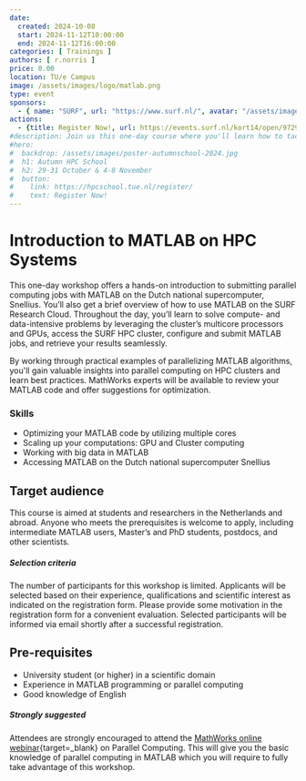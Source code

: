 ```yaml
---
date: 
  created: 2024-10-08
  start: 2024-11-12T10:00:00
  end: 2024-11-12T16:00:00
categories: [ Trainings ]
authors: [ r.norris ]
price: 0.00
location: TU/e Campus
image: /assets/images/logo/matlab.png
type: event
sponsors:
  - { name: "SURF", url: "https://www.surf.nl/", avatar: "/assets/images/logo/surf.svg" }
actions:
  - {title: Register Now!, url: https://events.surf.nl/kort14/open/97298a30-3e1f-4d55-a450-55305393d810 }
#description: Join us this one-day course where you'll learn how to tackle compute- and data-intensive problems using multicore processors and GPUs on the SURF HPC cluster.
#hero:
#  backdrop: /assets/images/poster-autumnschool-2024.jpg
#  h1: Autumn HPC School
#  h2: 29-31 October & 4-8 November
#  button:
#    link: https://hpcschool.tue.nl/register/
#    text: Register Now!
---
```


# Introduction to MATLAB on HPC Systems

This one-day workshop offers a hands-on introduction to submitting parallel computing jobs with MATLAB on the Dutch national supercomputer, Snellius. You’ll also get a brief overview of how to use MATLAB on the SURF Research Cloud. Throughout the day, you’ll learn to solve compute- and data-intensive problems by leveraging the cluster’s multicore processors and GPUs, access the SURF HPC cluster, configure and submit MATLAB jobs, and retrieve your results seamlessly.

<!-- more -->

By working through practical examples of parallelizing MATLAB algorithms, you'll gain valuable insights into parallel computing on HPC clusters and learn best practices. MathWorks experts will be available to review your MATLAB code and offer suggestions for optimization.

### Skills

- Optimizing your MATLAB code by utilizing multiple cores
- Scaling up your computations: GPU and Cluster computing
- Working with big data in MATLAB
- Accessing MATLAB on the Dutch national supercomputer Snellius

## Target audience

This course is aimed at students and researchers in the Netherlands and abroad. Anyone who meets the prerequisites is welcome to apply, including intermediate MATLAB users, Master’s and PhD students, postdocs, and other scientists.

##### Selection criteria
The number of participants for this workshop is limited. Applicants will be selected based on their experience, qualifications and scientific interest as indicated on the registration form. Please provide some motivation in the registration form for a convenient evaluation. Selected participants will be informed via email shortly after a successful registration.

## Pre-requisites

- University student (or higher) in a scientific domain
- Experience in MATLAB programming or parallel computing
- Good knowledge of English

##### Strongly suggested

Attendees are strongly encouraged to attend the [MathWorks online webinar](https://www.mathworks.com/company/events/seminars/parallel-computing-with-matlab-4569100.html){target=_blank} on Parallel Computing. This will give you the basic knowledge of parallel computing in MATLAB which you will require to fully take advantage of this workshop. 